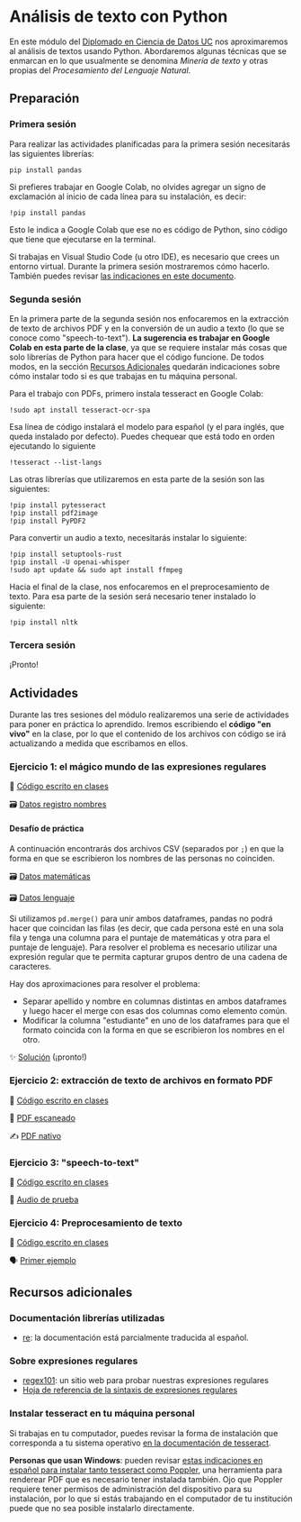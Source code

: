 # Análisis de texto con Python

En este módulo del [Diplomado en Ciencia de Datos UC](https://datascience.uc.cl/) nos aproximaremos al análisis de textos usando Python. Abordaremos algunas técnicas que se enmarcan en lo que usualmente se denomina _Minería de texto_ y otras propias del _Procesamiento del Lenguaje Natural_. 

## Preparación

### Primera sesión

Para realizar las actividades planificadas para la primera sesión necesitarás las siguientes librerías: 

```
pip install pandas
```

Si prefieres trabajar en Google Colab, no olvides agregar un signo de exclamación al inicio de cada línea para su instalación, es decir:

```
!pip install pandas
```
Esto le indica a Google Colab que ese no es código de Python, sino código que tiene que ejecutarse en la terminal.

Si trabajas en Visual Studio Code (u otro IDE), es necesario que crees un entorno virtual. Durante la primera sesión mostraremos cómo hacerlo. También puedes revisar [las indicaciones en este documento](https://github.com/rivaquiroga/taller-web-scraping-python-2023/blob/main/crear-entorno-virtual.md).

### Segunda sesión

En la primera parte de la segunda sesión nos enfocaremos en la extracción de texto de archivos PDF y en la conversión de un audio a texto (lo que se conoce como "speech-to-text"). **La sugerencia es trabajar en Google Colab en esta parte de la clase**, ya que se requiere instalar más cosas que solo librerías de Python para hacer que el código funcione. De todos modos, en la sección [Recursos Adicionales](#recursos-adicionales) quedarán indicaciones sobre cómo instalar todo si es que trabajas en tu máquina personal.  

Para el trabajo con PDFs, primero instala tesseract en Google Colab:

```
!sudo apt install tesseract-ocr-spa
```

Esa línea de código instalará el modelo para español (y el para inglés, que queda instalado por defecto). Puedes chequear que está todo en orden ejecutando lo siguiente

```
!tesseract --list-langs
```

Las otras librerías que utilizaremos en esta parte de la sesión son las siguientes:

```
!pip install pytesseract
!pip install pdf2image
!pip install PyPDF2
```

Para convertir un audio a texto, necesitarás instalar lo siguiente:

```
!pip install setuptools-rust
!pip install -U openai-whisper
!sudo apt update && sudo apt install ffmpeg
```

Hacia el final de la clase, nos enfocaremos en el preprocesamiento de texto. Para esa parte de la sesión será necesario tener instalado lo siguiente:

```
!pip install nltk
```

### Tercera sesión

¡Pronto!

## Actividades

Durante las tres sesiones del módulo realizaremos una serie de actividades para poner en práctica lo aprendido. Iremos escribiendo el **código "en vivo"** en la clase, por lo que el contenido de los archivos con código se irá actualizando a medida que escribamos en ellos. 

### Ejercicio 1: el mágico mundo de las expresiones regulares

:page_facing_up: [Código escrito en clases](https://www.dropbox.com/scl/fi/gpyxmbkbm4lgmqyyqjmze/01_regex.py?rlkey=xn891w8808p3pztibi1dqz2ci&dl=0)

:card_file_box: [Datos registro nombres](https://www.dropbox.com/scl/fi/umg8lnwj89zsncgv0sdos/nombres.csv?rlkey=f8e5oy4o54hk4f5v3y1lkzncn&dl=0)

#### Desafío de práctica
A continuación encontrarás dos archivos CSV (separados por `;`) en que la forma en que se escribieron los nombres de las personas no coinciden. 

:card_file_box: [Datos matemáticas](https://www.dropbox.com/scl/fi/0r0m3ttp5cagybvk5quhu/matematicas.csv?rlkey=5xddjevkgl0zd2dc7pzxpbweo&dl=0)

:card_file_box: [Datos lenguaje](https://www.dropbox.com/scl/fi/zoh7n0mfhh51539rtmpl6/lenguaje.csv?rlkey=ah9tekr76iwiymm11vo5kdknm&dl=0)

Si utilizamos `pd.merge()` para unir ambos dataframes, pandas no podrá hacer que coincidan las filas (es decir, que cada persona esté en una sola fila y tenga una columna para el puntaje de matemáticas y otra para el puntaje de lenguaje). Para resolver el problema es necesario utilizar una expresión regular que te permita capturar grupos dentro de una cadena de caracteres.

Hay dos aproximaciones para resolver el problema:
 - Separar apellido y nombre en columnas distintas en ambos dataframes y luego hacer el merge con esas dos columnas como elemento común.
 - Modificar la columna "estudiante" en uno de los dataframes para que el formato coincida con la forma en que se escribieron los nombres en el otro.

:sparkles: [Solución]() (¡pronto!)

### Ejercicio 2: extracción de texto de archivos en formato PDF

:page_facing_up: [Código escrito en clases]()

📖 [PDF escaneado](https://www.dropbox.com/scl/fi/yy9894lex6zf6sbyyj2yv/amanda_labarca.pdf?rlkey=03xplf67hh9gh5ffjfizs3h7m&dl=0)

✍️ [PDF nativo](https://www.dropbox.com/scl/fi/kiwtke3zbkel1etcee51h/historia_python.pdf?rlkey=16oiuxjx7eliyn9165u1by9sj&dl=0)


### Ejercicio 3: "speech-to-text"

:page_facing_up: [Código escrito en clases]()

🎤 [Audio de prueba](https://www.dropbox.com/scl/fi/7so2upmvlyt6vp0xurhp5/audio-de-prueba.m4a?rlkey=3eznie2kjr7tf0xncp6ty900n&dl=0)

### Ejercicio 4: Preprocesamiento de texto
 
:page_facing_up: [Código escrito en clases]()

🗣️ [Primer ejemplo](https://www.dropbox.com/scl/fi/1qxof69pzi2pkj5vez030/cuenta-publica-2023.txt?rlkey=9wxuka5pl8lbhqpzw3ksd115i&dl=0)

## Recursos adicionales

### Documentación librerías utilizadas

- [re](https://docs.python.org/es/3/library/re.html): la documentación está parcialmente traducida al español.

### Sobre expresiones regulares

- [regex101](https://regex101.com/): un sitio web para probar nuestras expresiones regulares
- [Hoja de referencia de la sintaxis de expresiones regulares](https://developer.mozilla.org/es/docs/Web/JavaScript/Guide/Regular_expressions/Cheatsheet)

### Instalar tesseract en tu máquina personal

Si trabajas en tu computador, puedes revisar la forma de instalación que corresponda a tu sistema operativo [en la documentación de tesseract](https://tesseract-ocr.github.io/tessdoc/Installation.html). 

**Personas que usan Windows**: pueden revisar [estas indicaciones en español para instalar tanto tesseract como Poppler](https://ucd-dnp.github.io/ConTexto/versiones/master/instalacion/instalacion_popple_teseract_windows.html), una herramienta para renderear PDF que es necesario tener instalada también. Ojo que Poppler requiere tener permisos de administración del dispositivo para su instalación, por lo que si estás trabajando en el computador de tu institución puede que no sea posible instalarlo directamente. 

